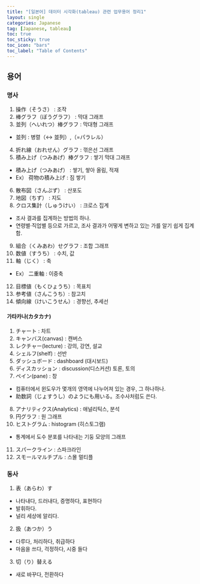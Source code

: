 ```yaml
---
title: "[일본어] 데이터 시각화(tableau) 관련 업무용어 정리1"
layout: single
categories: Japanese
tag: [Japanese, tableau]
toc: true
toc_sticky: true
toc_icon: "bars"
toc_label: "Table of Contents"
---
```


## 용어

### 명사
1. 操作（そうさ） : 조작
2. 棒グラフ（ぼうグラフ） : 막대 그래프
3. 並列（へいれつ）棒グラフ : 막대형 그래프
- 並列 : 병렬（↔ 並列）,（=パラレル）
4. 折れ線（おれせん）グラフ : 꺾은선 그래프
5. 積み上げ（つみあげ）棒グラフ : 쌓기 막대 그래프
- 積み上げ（つみあげ） : 쌓기, 쌓아 올림, 적재
- Ex） 荷物の積み上げ : 짐 쌓기
6. 散布図（さんぷず） : 산포도
7. 地図（ちず） : 지도
8. クロス集計（しゅうけい） : 크로스 집계
- 조사 결과를 집계하는 방법의 하나.
- 연령별·직업별 등으로 가르고, 조사 결과가 어떻게 변하고 있는 가를 알기 쉽게 집계함.
9. 組合（くみあわ）せグラフ : 조합 그래프
10. 数値（すうち） : 수치, 값
11. 軸（じく） : 축
- Ex） 二重軸 : 이중축
12. 目標値（もくひょうち）: 목표치
13. 参考値（さんこうち）: 참고치
14. 傾向線（けいこうせん）: 경향선, 추세선

#### 가타카나(カタカナ)
1. チャート : 차트
2. キャンバス(canvas) : 캔버스
3. レクチャー(lecture) : 강의, 강연, 설교
4. シェルフ(shelf) : 선반
5. ダッシュボード : dashboard (대시보드)
6. ディスカッション : discussion(디스커션) 토론, 토의
7. ペイン(pane) : 창
- 컴퓨터에서 윈도우가 몇개의 영역에 나누어져 있는 경우, 그 하나하나.
- 助数詞（じょすうし）のようにも用いる。조수사처럼도 쓴다.
8. アナリティクス(Analytics) : 애널리틱스, 분석
9. 円グラフ : 원 그래프
10. ヒストグラム : histogram (히스토그램)
- 통계에서 도수 분포를 나타내는 기둥 모양의 그래프
11. スパークライン : 스파크라인
12. スモールマルチプル : 스몰 멀티플

### 동사
1. 表（あらわ）す
- 나타내다, 드러내다, 증명하다, 표현하다
- 발휘하다.
- 널리 세상에 알리다.

2. 扱（あつか）う
- 다루다, 처리하다, 취급하다
- 마음을 쓰다, 걱정하다, 시중 들다

3. 切（り）替える
- 새로 바꾸다, 전환하다